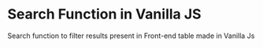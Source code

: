 # Search Function in Vanilla JS
Search function to filter results present in Front-end table made in Vanilla Js

